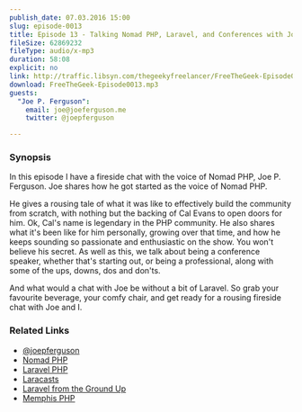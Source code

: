 ```yaml
---
publish_date: 07.03.2016 15:00
slug: episode-0013
title: Episode 13 - Talking Nomad PHP, Laravel, and Conferences with Joe P. Ferguson
fileSize: 62869232 
fileType: audio/x-mp3
duration: 58:08
explicit: no
link: http://traffic.libsyn.com/thegeekyfreelancer/FreeTheGeek-Episode0013.mp3
download: FreeTheGeek-Episode0013.mp3
guests:
  "Joe P. Ferguson":
    email: joe@joeferguson.me
    twitter: @joepferguson

---
```

### Synopsis

In this episode I have a fireside chat with the voice of Nomad PHP, Joe P. Ferguson. Joe shares how he got started as the voice of Nomad PHP. 

He gives a rousing tale of what it was like to effectively build the community from scratch, with nothing but the backing of Cal Evans to open doors for him. Ok, Cal's name is legendary in the PHP community. He also shares what it's been like for him personally, growing over that time, and how he keeps sounding so passionate and enthusiastic on the show. You won't believe his secret. As well as this, we talk about being a conference speaker, whether that's starting out, or being a professional, along with some of the ups, downs, dos and don'ts.

And what would a chat with Joe be without a bit of Laravel. So grab your favourite beverage, your comfy chair, and get ready for a rousing fireside chat with Joe and I.

### Related Links

- [@joepferguson](https://twitter.com/@developerjack)
- [Nomad PHP](https://nomadphp.com/)
- [Laravel PHP](https://laravel.com/)
- [Laracasts](https://laracasts.com/)
- [Laravel from the Ground Up](https://www.phparch.com/training/laravel/)
- [Memphis PHP](https://www.memphisphp.org/)
